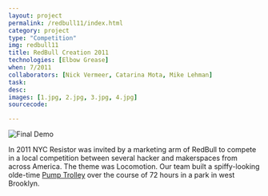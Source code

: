 ```yaml
---
layout: project
permalink: /redbull11/index.html 
category: project 
type: "Competition" 
img: redbull11
title: RedBull Creation 2011
technologies: [Elbow Grease] 
when: 7/2011
collaborators: [Nick Vermeer, Catarina Mota, Mike Lehman]
task: 
desc:
images: [1.jpg, 2.jpg, 3.jpg, 4.jpg]
sourcecode:

---
```


![Final Demo](/images/{{page.img}}/big/5.jpg)

In 2011 NYC Resistor was invited by a marketing arm of RedBull to compete in a local competition between several hacker and makerspaces from across America. The theme was Locomotion. Our team built a spiffy-looking olde-time [Pump Trolley](http://en.wikipedia.org/wiki/Handcar) over the course of 72 hours in a park in west Brooklyn.
